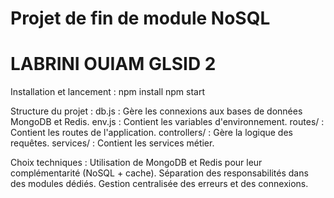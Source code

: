 # Projet de fin de module NoSQL
# LABRINI OUIAM GLSID 2

Installation et lancement  : 
npm install
npm start 

Structure du projet :
db.js : Gère les connexions aux bases de données MongoDB et Redis.
env.js : Contient les variables d'environnement.
routes/ : Contient les routes de l'application.
controllers/ : Gère la logique des requêtes.
services/ : Contient les services métier.

Choix techniques :
Utilisation de MongoDB et Redis pour leur complémentarité (NoSQL + cache).
Séparation des responsabilités dans des modules dédiés.
Gestion centralisée des erreurs et des connexions.

